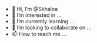 - 👋 Hi, I’m @Skhaloa
- 👀 I’m interested in ...
- 🌱 I’m currently learning ...
- 💞️ I’m looking to collaborate on ...
- 📫 How to reach me ...

<!---
Skhaloa/Skhaloa is a ✨ special ✨ repository because its `README.md` (this file) appears on your GitHub profile.
You can click the Preview link to take a look at your changes.
--->
